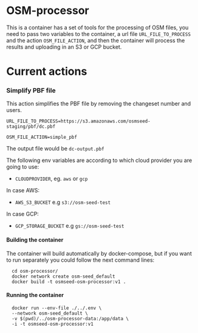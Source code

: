 # OSM-processor

This is a container has a set of tools for the processing of OSM files, you need to pass two variables to the container, a url file `URL_FILE_TO_PROCESS` and the action `OSM_FILE_ACTION`, and then the container will process the results and uploading in an S3 or GCP bucket.

# Current actions

### Simplify PBF file

This action simplifies the PBF file by removing the changeset number and users.

`URL_FILE_TO_PROCESS=https://s3.amazonaws.com/osmseed-staging/pbf/dc.pbf`

`OSM_FILE_ACTION=simple_pbf`

The output file would be `dc-output.pbf`

The following env variables are according to which cloud provider you are going to use:

- `CLOUDPROVIDER`, eg. `aws` or `gcp`

In case AWS:

- `AWS_S3_BUCKET` e.g `s3://osm-seed-test`

In case GCP:

- `GCP_STORAGE_BUCKET` e.g `gs://osm-seed-test`

#### Building the container

The container will build automatically by docker-compose, but if you want to run separately you could follow the next command lines: 

```
  cd osm-processor/
  docker network create osm-seed_default
  docker build -t osmseed-osm-processor:v1 .
```

#### Running the container

```
  docker run --env-file ./../.env \
  --network osm-seed_default \
  -v $(pwd)/../osm-processor-data:/app/data \
  -i -t osmseed-osm-processor:v1
```